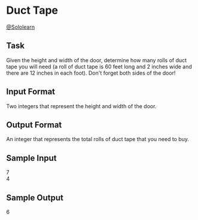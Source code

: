 # Duct Tape

[@Sololearn](sololearn.com)

## Task
Given the height and width of the door, determine how many rolls of duct tape you will need (a roll of duct tape is 60 feet long and 2 inches wide and there are 12 inches in each foot). Don't forget both sides of the door!

## Input Format
Two integers that represent the height and width of the door.

## Output Format
An integer that represents the total rolls of duct tape that you need to buy.

## Sample Input
7  
4

## Sample Output
6
